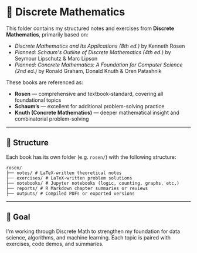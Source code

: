 # 📘 Discrete Mathematics

This folder contains my structured notes and exercises from **Discrete Mathematics**, primarily based on:

- *Discrete Mathematics and Its Applications (8th ed.)* by Kenneth Rosen  
- *Planned:* *Schaum's Outline of Discrete Mathematics (4th ed.)* by Seymour Lipschutz & Marc Lipson  
- *Planned:* *Concrete Mathematics: A Foundation for Computer Science (2nd ed.)* by Ronald Graham, Donald Knuth & Oren Patashnik

These books are referenced as:
- **Rosen** — comprehensive and textbook-standard, covering all foundational topics
- **Schaum’s** — excellent for additional problem-solving practice
- **Knuth (Concrete Mathematics)** — deeper mathematical insight and combinatorial problem-solving

---

## 📂 Structure

Each book has its own folder (e.g. `rosen/`) with the following structure:

```
rosen/
├── notes/ # LaTeX-written theoretical notes
├── exercises/ # LaTeX-written problem solutions
├── notebooks/ # Jupyter notebooks (logic, counting, graphs, etc.)
├── reports/ # R Markdown chapter summaries or reviews
├── outputs/ # Compiled PDFs or exported versions
```
---


## 🎯 Goal

I'm working through Discrete Math to strengthen my foundation for data science, algorithms, and machine learning. Each topic is paired with exercises, code demos, and summaries.

